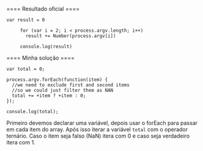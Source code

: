 ==== Resultado oficial ====

```
var result = 0

     for (var i = 2; i < process.argv.length; i++)
       result += Number(process.argv[i])

     console.log(result)
```

==== Minha solução ====

```
var total = 0;

process.argv.forEach(function(item) {
  //we need to exclude first and second items
  //so we could just filter them as NAN
  total += +item ? +item : 0;
});

console.log(total);

```

Primeiro devemos declarar uma variável, depois usar o forEach para passar em cada item do array. Após isso iterar a variável ```total``` com o operador ternário. Caso o item seja falso (NaN) itera com 0 e caso seja verdadeiro itera com 1.

